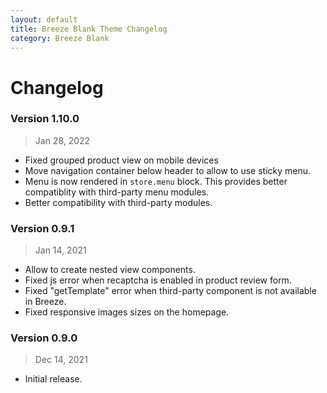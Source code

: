 ```yaml
---
layout: default
title: Breeze Blank Theme Changelog
category: Breeze Blank
---
```


# Changelog

### Version 1.10.0

> Jan 28, 2022

 -  Fixed grouped product view on mobile devices
 -  Move navigation container below header to allow to use sticky menu.
 -  Menu is now rendered in `store.menu` block. This provides better compatiblity
    with third-party menu modules.
 -  Better compatibility with third-party modules.

### Version 0.9.1

> Jan 14, 2021

 -  Allow to create nested view components.
 -  Fixed js error when recaptcha is enabled in product review form.
 -  Fixed "getTemplate" error when third-party component is not available in Breeze.
 -  Fixed responsive images sizes on the homepage.

### Version 0.9.0

> Dec 14, 2021

 -  Initial release.
